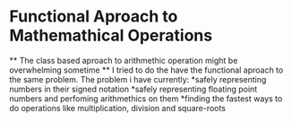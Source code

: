# Functional Aproach to Mathemathical Operations
** The class based aproach to arithmethic operation might be overwhelming sometime **
I tried to do the have the functional aproach to the same problem.
The problem i have currently:
 *safely representing numbers in their signed notation
 *safely representing floating point numbers and perfoming arithmethics on them
 *finding the fastest ways to do operations like multiplication, division and square-roots
